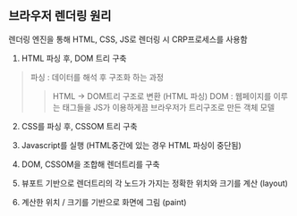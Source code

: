 ## 브라우저 렌더링 원리

렌더링 엔진을 통해 HTML, CSS, JS로 렌더링 시 CRP프로세스를 사용함

1. HTML 파싱 후, DOM 트리 구축
 > 파싱 : 데이터를 해석 후 구조화 하는 과정
 >> HTML -> DOM트리 구조로 변환 (HTML 파싱)
 > DOM : 웹페이지를 이루는 태그들을 JS가 이용하게끔 브라우저가 트리구조로 만든 객체 모델

 2. CSS를 파싱 후, CSSOM 트리 구축
 3. Javascript를 실행 (HTML중간에 있는 경우 HTML 파싱이 중단됨)

4. DOM, CSSOM을 조합해 렌더트리를 구축
5. 뷰포트 기반으로 렌더트리의 각 노드가 가지는 정확한 위치와 크기를 계산 (layout)
6. 계산한 위치 / 크기를 기반으로 화면에 그림 (paint)